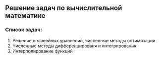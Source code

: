 ## Решение задач по вычислительной математике

### Cписок задач:
1. Решение нелинейных уравнений, численные  методы оптимизации						
2. Численные методы дифференцированя и интегрирования						
3. Интерполирование функций
